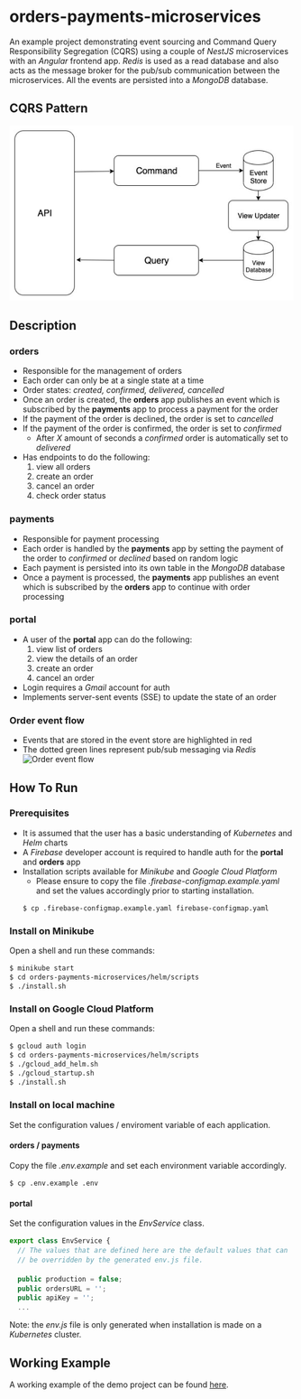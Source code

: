 # orders-payments-microservices
An example project demonstrating event sourcing and Command Query Responsibility Segregation (CQRS) using a couple of _NestJS_ microservices with an _Angular_ frontend app.
_Redis_ is used as a read database and also acts as the message broker for the pub/sub communication between the microservices. 
All the events are persisted into a _MongoDB_ database.

## CQRS Pattern
![CQRS pattern](https://raw.githubusercontent.com/ArkerLabs/event-sourcing-nestjs/master/docs/state.jpg)

## Description

### orders
- Responsible for the management of orders
- Each order can only be at a single state at a time
- Order states: _created, confirmed, delivered, cancelled_
- Once an order is created, the **orders** app publishes an event which is subscribed by the **payments** app to process a payment for the order
- If the payment of the order is declined, the order is set to _cancelled_
- If the payment of the order is confirmed, the order is set to _confirmed_
  - After _X_ amount of seconds a _confirmed_ order is automatically set to _delivered_
- Has endpoints to do the following:
  1. view all orders
  2. create an order
  3. cancel an order
  4. check order status

### payments
- Responsible for payment processing
- Each order is handled by the **payments** app by setting the payment of the order to _confirmed_ or _declined_ based on random logic
- Each payment is persisted into its own table in the _MongoDB_ database
- Once a payment is processed, the **payments** app publishes an event which is subscribed by the **orders** app to continue with order processing

### portal
- A user of the **portal** app can do the following:
  1. view list of orders
  2. view the details of an order
  3. create an order
  4. cancel an order
- Login requires a _Gmail_ account for auth
- Implements server-sent events (SSE) to update the state of an order

### Order event flow
- Events that are stored in the event store are highlighted in red
- The dotted green lines represent pub/sub messaging via _Redis_
  ![Order event flow](https://github.com/razalyalhafiz/orders-payments-microservices/blob/main/docs/order_event_flow.jpg)

## How To Run

### Prerequisites
- It is assumed that the user has a basic understanding of _Kubernetes_ and _Helm_ charts
- A _Firebase_ developer account is required to handle auth for the **portal** and **orders** app
- Installation scripts available for _Minikube_ and _Google Cloud Platform_
  - Please ensure to copy the file _.firebase-configmap.example.yaml_ and set the values accordingly prior to starting installation.
  ```
  $ cp .firebase-configmap.example.yaml firebase-configmap.yaml
  ```

### Install on Minikube
Open a shell and run these commands:
```
$ minikube start
$ cd orders-payments-microservices/helm/scripts
$ ./install.sh
```

### Install on Google Cloud Platform
Open a shell and run these commands:
```
$ gcloud auth login
$ cd orders-payments-microservices/helm/scripts
$ ./gcloud_add_helm.sh
$ ./gcloud_startup.sh
$ ./install.sh
```

### Install on local machine
Set the configuration values / enviroment variable of each application.

#### orders / payments
Copy the file _.env.example_ and set each environment variable accordingly.
```
$ cp .env.example .env
```

#### portal
Set the configuration values in the _EnvService_ class.
```ts
export class EnvService {
  // The values that are defined here are the default values that can
  // be overridden by the generated env.js file.

  public production = false;
  public ordersURL = '';
  public apiKey = '';
  ...
```
Note: the _env.js_ file is only generated when installation is made on a _Kubernetes_ cluster.

## Working Example
A working example of the demo project can be found [here](http://35.240.168.252/).
